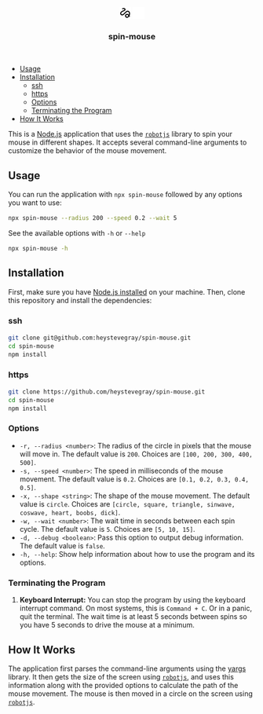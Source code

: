 <br/>

<div align="center">
  <img src="./public/logo.png#gh-light-mode-only" />
  <img src="./public/logo-white.png#gh-dark-mode-only" />
</div>
<div align="center">
  <h3>spin-mouse</h3>
</div>

<br/>

- [Usage](#usage)
- [Installation](#installation)
	- [ssh](#ssh)
	- [https](#https)
	- [Options](#options)
	- [Terminating the Program](#terminating-the-program)
- [How It Works](#how-it-works)

This is a [Node.js](https://nodejs.org/en) application that uses the [`robotjs`](https://github.com/octalmage/robotjs?tab=readme-ov-file) library to spin your mouse in different shapes. It accepts several command-line arguments to customize the behavior of the mouse movement.

## Usage

You can run the application with `npx spin-mouse` followed by any options you want to use:

```bash
npx spin-mouse --radius 200 --speed 0.2 --wait 5
```

See the available options with `-h` or `--help`

```bash
npx spin-mouse -h
```

## Installation

First, make sure you have [Node.js installed](https://nodejs.org/en/download/package-manager) on your machine. Then, clone this repository and install the dependencies:

### ssh
```bash
git clone git@github.com:heystevegray/spin-mouse.git
cd spin-mouse
npm install
```

### https
```bash
git clone https://github.com/heystevegray/spin-mouse.git
cd spin-mouse
npm install
```

### Options

- `-r, --radius <number>`: The radius of the circle in pixels that the mouse will move in. The default value is `200`. Choices are `[100, 200, 300, 400, 500]`.
- `-s, --speed <number>`: The speed in milliseconds of the mouse movement. The default value is `0.2`. Choices are `[0.1, 0.2, 0.3, 0.4, 0.5]`.
- `-x, --shape <string>`: The shape of the mouse movement. The default value is `circle`. Choices are `[circle, square, triangle, sinwave, coswave, heart, boobs, dick]`.
- `-w, --wait <number>`: The wait time in seconds between each spin cycle. The default value is `5`. Choices are `[5, 10, 15]`.
- `-d, --debug <boolean>`: Pass this option to output debug information. The default value is `false`.
- `-h, --help`: Show help information about how to use the program and its options.

### Terminating the Program

1. **Keyboard Interrupt:** You can stop the program by using the keyboard interrupt command. On most systems, this is `Command + C`. Or in a panic, quit the terminal. The wait time is at least 5 seconds between spins so you have 5 seconds to drive the mouse at a minimum.



## How It Works

The application first parses the command-line arguments using the [yargs](https://www.npmjs.com/package/yargs) library. It then gets the size of the screen using [`robotjs`](https://github.com/octalmage/robotjs?tab=readme-ov-file), and uses this information along with the provided options to calculate the path of the mouse movement. The mouse is then moved in a circle on the screen using [`robotjs`](https://github.com/octalmage/robotjs?tab=readme-ov-file).
